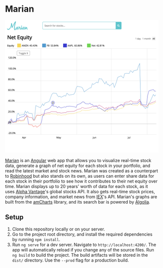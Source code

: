 # Marian
![Marian](marian.png)

[Marian](https://marian.crystalprism.io) is an [Angular](https://angular.io/) web app that allows you to visualize real-time stock data, generate a graph of net equity for each stock in your portfolio, and read the latest market and stock news. Marian was created as a counterpart to [Robinhood](https://robinhood.com/) but also stands on its own, as users can enter share data for each stock in their portfolio to see how it contributes to their net equity over time. Marian displays up to 20 years' worth of data for each stock, as it uses [Alpha Vantage](https://www.alphavantage.co/)'s global stocks API. It also gets real-time stock prices, company information, and market news from [IEX](https://iextrading.com/developer/)'s API. Marian's graphs are built from the [amCharts](https://www.amcharts.com/) library, and its search bar is powered by [Algolia](https://www.algolia.com/).

## Setup
1. Clone this repository locally or on your server.
2. Go to the project root directory, and install the required dependencies by running `npm install`.
3. Run `ng serve` for a dev server. Navigate to `http://localhost:4200/`. The app will automatically reload if you change any of the source files. Run `ng build` to build the project. The build artifacts will be stored in the `dist/` directory. Use the `--prod` flag for a production build.
